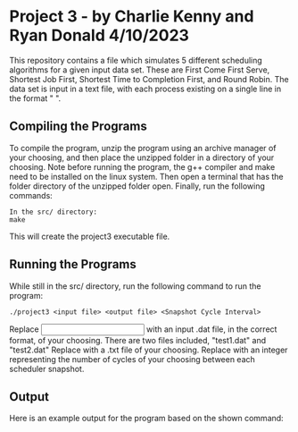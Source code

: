 # Project 3 - by Charlie Kenny and Ryan Donald 4/10/2023

This repository contains a file which simulates 5 different scheduling algorithms for a given input data set. These are First Come First Serve, Shortest Job First, Shortest Time to Completion First, and Round Robin. The data set is input in a text file, with each process existing on a single line in the format "<CPU Burst Time> <Priority> <Arrival Time>". 

## Compiling the Programs
To compile the program, unzip the program using an archive manager of your choosing, and then place the unzipped folder in a 
directory of your choosing. Note before running the program, the g++ compiler and make need to be installed on the linux system. Then open a terminal that has the folder directory of the unzipped folder open. Finally, run the following commands:

    In the src/ directory:
    make

This will create the project3 executable file.

## Running the Programs
While still in the src/ directory, run the following command to run the program:

    ./project3 <input file> <output file> <Snapshot Cycle Interval>

Replace <input file> with an input .dat file, in the correct format, of your choosing. There are two files included, "test1.dat" and "test2.dat"
Replace <output file> with a .txt file of your choosing.
Replace <Snapshot Cycle Interval> with an integer representing the number of cycles of your choosing between each scheduler snapshot.

## Output

Here is an example output for the program based on the shown command:


